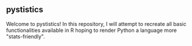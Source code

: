 ## pystistics

Welcome to pystistics! In this repository, I will attempt to recreate all basic functionalities available in R hoping to render Python a language more "stats-friendly".
